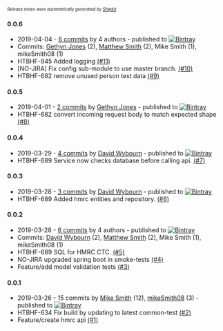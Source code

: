 <sup><sup>*Release notes were automatically generated by [Shipkit](http://shipkit.org/)*</sup></sup>

#### 0.0.6
 - 2019-04-04 - [6 commits](https://github.com/DepartmentOfHealth-htbhf/htbhf-hmrc-api/compare/v0.0.5...v0.0.6) by 4 authors - published to [![Bintray](https://img.shields.io/badge/Bintray-0.0.6-green.svg)](https://bintray.com/departmentofhealth-htbhf/maven/htbhf-hmrc-api/0.0.6)
 - Commits: [Gethyn Jones](https://github.com/gethyn1) (2), [Matthew Smith](https://github.com/YetAnotherMatt) (2), Mike Smith (1), mikeSmith08 (1)
 - HTBHF-945 Added logging [(#11)](https://github.com/DepartmentOfHealth-htbhf/htbhf-hmrc-api/pull/11)
 - [NO-JIRA] Fix config sub-module to use master branch. [(#10)](https://github.com/DepartmentOfHealth-htbhf/htbhf-hmrc-api/pull/10)
 - HTBHF-682 remove unused person test data [(#9)](https://github.com/DepartmentOfHealth-htbhf/htbhf-hmrc-api/pull/9)

#### 0.0.5
 - 2019-04-01 - [2 commits](https://github.com/DepartmentOfHealth-htbhf/htbhf-hmrc-api/compare/v0.0.4...v0.0.5) by [Gethyn Jones](https://github.com/gethyn1) - published to [![Bintray](https://img.shields.io/badge/Bintray-0.0.5-green.svg)](https://bintray.com/departmentofhealth-htbhf/maven/htbhf-hmrc-api/0.0.5)
 - HTBHF-682 convert incoming request body to match expected shape [(#8)](https://github.com/DepartmentOfHealth-htbhf/htbhf-hmrc-api/pull/8)

#### 0.0.4
 - 2019-03-29 - [4 commits](https://github.com/DepartmentOfHealth-htbhf/htbhf-hmrc-api/compare/v0.0.3...v0.0.4) by [David Wybourn](https://github.com/dwybourn) - published to [![Bintray](https://img.shields.io/badge/Bintray-0.0.4-green.svg)](https://bintray.com/departmentofhealth-htbhf/maven/htbhf-hmrc-api/0.0.4)
 - HTBHF-689 Service now checks database before calling api. [(#7)](https://github.com/DepartmentOfHealth-htbhf/htbhf-hmrc-api/pull/7)

#### 0.0.3
 - 2019-03-28 - [3 commits](https://github.com/DepartmentOfHealth-htbhf/htbhf-hmrc-api/compare/v0.0.2...v0.0.3) by [David Wybourn](https://github.com/dwybourn) - published to [![Bintray](https://img.shields.io/badge/Bintray-0.0.3-green.svg)](https://bintray.com/departmentofhealth-htbhf/maven/htbhf-hmrc-api/0.0.3)
 - HTBHF-689 Added hmrc entities and repository. [(#6)](https://github.com/DepartmentOfHealth-htbhf/htbhf-hmrc-api/pull/6)

#### 0.0.2
 - 2019-03-28 - [6 commits](https://github.com/DepartmentOfHealth-htbhf/htbhf-hmrc-api/compare/v0.0.1...v0.0.2) by 4 authors - published to [![Bintray](https://img.shields.io/badge/Bintray-0.0.2-green.svg)](https://bintray.com/departmentofhealth-htbhf/maven/htbhf-hmrc-api/0.0.2)
 - Commits: [David Wybourn](https://github.com/dwybourn) (2), [Matthew Smith](https://github.com/YetAnotherMatt) (2), Mike Smith (1), mikeSmith08 (1)
 - HTBHF-689 SQL for HMRC CTC. [(#5)](https://github.com/DepartmentOfHealth-htbhf/htbhf-hmrc-api/pull/5)
 - NO-JIRA upgraded spring boot in smoke-tests [(#4)](https://github.com/DepartmentOfHealth-htbhf/htbhf-hmrc-api/pull/4)
 - Feature/add model validation tests [(#3)](https://github.com/DepartmentOfHealth-htbhf/htbhf-hmrc-api/pull/3)

#### 0.0.1
 - 2019-03-26 - 15 commits by [Mike Smith](https://github.com/mikeSmith08) (12), [mikeSmith08](https://github.com/mikeSmith08) (3) - published to [![Bintray](https://img.shields.io/badge/Bintray-0.0.1-green.svg)](https://bintray.com/departmentofhealth-htbhf/maven/htbhf-hmrc-api/0.0.1)
 - HTBHF-634 Fix build by updating to latest common-test [(#2)](https://github.com/DepartmentOfHealth-htbhf/htbhf-hmrc-api/pull/2)
 - Feature/create hmrc api [(#1)](https://github.com/DepartmentOfHealth-htbhf/htbhf-hmrc-api/pull/1)

